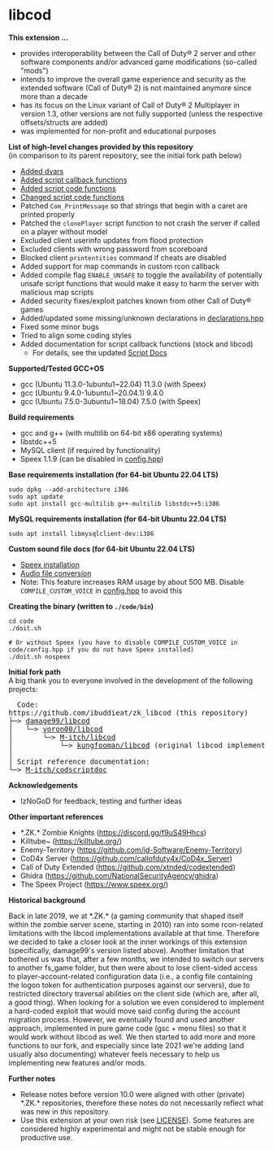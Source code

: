 # libcod

**This extension ...**
- provides interoperability between the Call of Duty&reg; 2 server and other software components and/or advanced game modifications (so-called "mods")
- intends to improve the overall game experience and security as the extended software (Call of Duty&reg; 2) is not maintained anymore since more than a decade
- has its focus on the Linux variant of Call of Duty&reg; 2 Multiplayer in version 1.3, other versions are not fully supported (unless the respective offsets/structs are added)
- was implemented for non-profit and educational purposes

**List of high-level changes provided by this repository**
<br>(in comparison to its parent repository, see the initial fork path below)
- [Added dvars](doc/added_dvars.md)
- [Added script callback functions](doc/added_script_callback_functions.md)
- [Added script code functions](doc/added_script_functions.md)
- [Changed script code functions](doc/changed_script_functions.md)
- Patched `Com_PrintMessage` so that strings that begin with a caret are printed properly
- Patched the `clonePlayer` script function to not crash the server if called on a player without model
- Excluded client userinfo updates from flood protection
- Excluded clients with wrong password from scoreboard
- Blocked client `printentities` command if cheats are disabled
- Added support for map commands in custom rcon callback
- Added compile flag `ENABLE_UNSAFE` to toggle the availability of potentially unsafe script functions that would make it easy to harm the server with malicious map scripts
- Added security fixes/exploit patches known from other Call of Duty&reg; games
- Added/updated some missing/unknown declarations in [declarations.hpp](code/declarations.hpp)
- Fixed some minor bugs
- Tried to align some coding styles
- Added documentation for script callback functions (stock and libcod)
  + For details, see the updated [Script Docs](https://www.ibuddie.at/libcod/index.html)

**Supported/Tested GCC+OS**
- gcc (Ubuntu 11.3.0-1ubuntu1~22.04) 11.3.0 (with Speex)
- gcc (Ubuntu 9.4.0-1ubuntu1~20.04.1) 9.4.0
- gcc (Ubuntu 7.5.0-3ubuntu1~18.04) 7.5.0 (with Speex)

**Build requirements**
- gcc and g++ (with multilib on 64-bit x86 operating systems)
- libstdc++5
- MySQL client (if required by functionality)
- Speex 1.1.9 (can be disabled in [config.hpp](code/config.hpp))

**Base requirements installation (for 64-bit Ubuntu 22.04 LTS)**
```
sudo dpkg --add-architecture i386
sudo apt update
sudo apt install gcc-multilib g++-multilib libstdc++5:i386
```

**MySQL requirements installation (for 64-bit Ubuntu 22.04 LTS)**
```
sudo apt install libmysqlclient-dev:i386
```

**Custom sound file docs (for 64-bit Ubuntu 22.04 LTS)**
- [Speex installation](doc/install_speex.md)
- [Audio file conversion](doc/convert_audio_files.md)
- Note: This feature increases RAM usage by about 500 MB. Disable `COMPILE_CUSTOM_VOICE` in [config.hpp](code/config.hpp) to avoid this

**Creating the binary (written to `./code/bin`)**
```
cd code
./doit.sh

# Or without Speex (you have to disable COMPILE_CUSTOM_VOICE in code/config.hpp if you do not have Speex installed)
./doit.sh nospeex
```

**Initial fork path**
<br>A big thank you to everyone involved in the development of the following projects:
<pre>
  Code:
https://github.com/ibuddieat/zk_libcod (this repository)
├─> <a href="https://github.com/damage99/libcod/tree/d60a4b6ce9ba7225d2a84fe68b233cd3f6aae001">damage99/libcod</a>
│   └─> <a href="https://github.com/voron00/libcod">voron00/libcod</a>
│       └─> <a href="https://github.com/M-itch/libcod">M-itch/libcod</a>
│           └─> <a href="https://github.com/kungfooman/libcod">kungfooman/libcod</a> (original libcod implementation)
│
│ Script reference documentation:
└─> <a href="https://github.com/M-itch/codscriptdoc/tree/7438b23a810b905d2c0f2c8d79cbb1d7948b0482">M-itch/codscriptdoc</a>
</pre>

**Acknowledgements**
- IzNoGoD for feedback, testing and further ideas

**Other important references**
- \*.ZK.\* Zombie Knights (https://discord.gg/f9uS49Hhcs)
- Killtube~ (https://killtube.org/)
- Enemy-Territory (https://github.com/id-Software/Enemy-Territory)
- CoD4x Server (https://github.com/callofduty4x/CoD4x_Server)
- Call of Duty Extended (https://github.com/xtnded/codextended)
- Ghidra (https://github.com/NationalSecurityAgency/ghidra)
- The Speex Project (https://www.speex.org/)

**Historical background**

Back in late 2019, we at \*.ZK.\* (a gaming community that shaped itself within the zombie server scene, starting in 2010) ran into some rcon-related limitations with the libcod implementations available at that time. Therefore we decided to take a closer look at the inner workings of this extension (specifically, damage99's version listed above).
Another limitation that bothered us was that, after a few months, we intended to switch our servers to another fs_game folder, but then were about to lose client-sided access to player-account-related configuration data (i.e., a config file containing the logon token for authentication purposes against our servers), due to restricted directory traversal abilities on the client side (which are, after all, a good thing). When looking for a solution we even considered to implement a hard-coded exploit that would move said config during the account migration process. However, we eventually found and used another approach, implemented in pure game code (gsc + menu files) so that it would work without libcod as well.
We then started to add more and more functions to our fork, and especially since late 2021 we're adding (and usually also documenting) whatever feels necessary to help us implementing new features and/or mods.

**Further notes**
- Release notes before version 10.0 were aligned with other (private) \*.ZK.\* repositories, therefore these notes do not necessarily reflect what was new in *this* repository.
- Use this extension at your own risk (see [LICENSE](LICENSE.md)). Some features are considered highly experimental and might not be stable enough for productive use.
